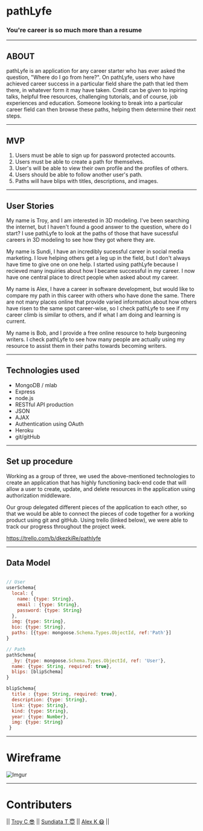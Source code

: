 # pathLyfe
### You're career is so much more than a resume
_______
## ABOUT
pathLyfe is an application for any career starter who has ever asked the question, "Where do I go from here?". On pathLyfe, users who have achieved career success in a particular field share the path that led them there, in whatever form it may have taken. Credit can be given to inpiring talks, helpful free resources, challenging tutorials, and of course, job experiences and education. Someone looking to break into a particular career field can then browse these paths, helping them determine their next steps.

_______
## MVP

1. Users must be able to sign up for password protected accounts.
2. Users must be able to create a path for themselves.
3. User's will be able to view their own profile and the profiles of others.
3. Users should be able to follow another user's path.
4. Paths will have blips with titles, descriptions, and images.

_______
## User Stories

My name is Troy, and I am interested in 3D modeling. I've been searching the internet, but I haven't found a good answer to the question, where do I start? I use pathLyfe to look at the paths of those that have sucessful careers in 3D modeling to see how they got where they are.

My name is Sundi, I have an incredibly sucessful career in social media marketing. I love helping others get a leg up in the field, but I don't always have time to give one on one help. I started using pathLyfe because I recieved many inquiries about how I became successful in my career. I now have one central place to direct people when asked about my career.

My name is Alex, I have a career in software development, but would like to compare my path in this career with others who have done the same. There are not many places online that provide varied information about how others have risen to the same spot career-wise, so I check pathLyfe to see if my career climb is similar to others, and if what I am doing and learning is current.

My name is Bob, and I provide a free online resource to help burgeoning writers. I check pathLyfe to see how many people are actually using my resource to assist them in their paths towards becoming writers.

_________
## Technologies used
- MongoDB / mlab
- Express
- node.js
- RESTful API production
- JSON
- AJAX
- Authentication using OAuth
- Heroku
- git/gitHub
_______
## Set up procedure

Working as a group of three, we used the above-mentioned technologies to create an application that has highly functioning back-end code that will allow a user to create, update, and delete resources in the application using authorization middleware.

Our group delegated different pieces of the application to each other, so that we would be able to connect the pieces of code together for a working product using git and gitHub. Using trello (linked below), we were able to track our progress throughout the project week.

https://trello.com/b/dkezkiRe/pathlyfe
________
## Data Model
```javascript

// User
userSchema{
  local: {
    name: {type: String},
    email : {type: String},
    password: {type: String}
  },
  img: {type: String},
  bio: {type: String},
  paths: [{type: mongoose.Schema.Types.ObjectId, ref:'Path'}]
}

// Path
pathSchema{
  _by: {type: mongoose.Schema.Types.ObjectId, ref: 'User'},
  name: {type: String, required: true},
  blips: [blipSchema]
}

blipSchema{
  title : {type: String, required: true},
  description: {type: String},
  link: {type: String},
  kind: {type: String},
  year: {type: Number},
  img: {type: String}
 }
```

________
# Wireframe
![Imgur](http://i.imgur.com/3MTXglc.png)
_______
# Contributers
|| [Troy C 😎](https://github.com/troycarson100)  ||
[Sundiata T 😇](https://github.com/sundiata88)  ||
[Alex K 😷](https://github.com/alexkarevoll)  ||
